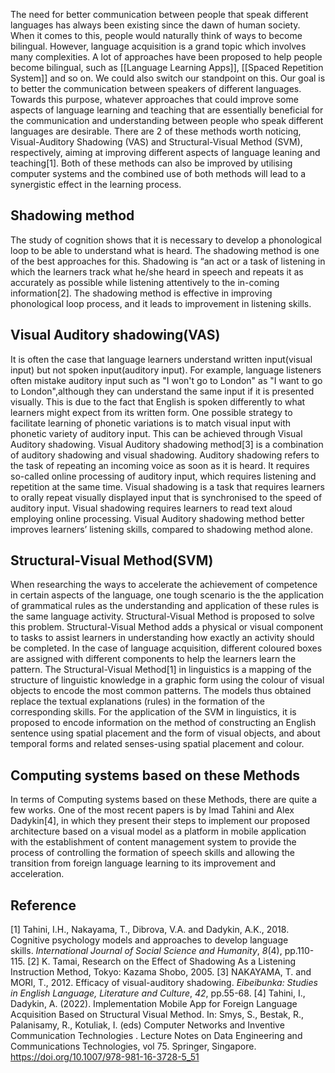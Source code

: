 The need for better communication between people that speak different languages has always been existing since the dawn of human society. When it comes to this, people would naturally think of ways to become bilingual. However, language acquisition is a grand topic which involves many complexities. A lot of approaches have been proposed to help people become bilingual, such as [[Language Learning Apps]], [[Spaced Repetition System]] and so on. We could also switch our standpoint on this. Our goal is to better the communication between speakers of different languages. Towards this purpose, whatever approaches that could improve some aspects of language learning and teaching that are essentially beneficial for the communication and understanding between people who speak different languages are desirable. There are 2 of these methods worth noticing, Visual-Auditory Shadowing (VAS) and Structural-Visual Method (SVM), respectively, aiming at improving different aspects of language leaning and teaching[1]. Both of these methods can also be improved by utilising computer systems and the combined use of both methods will lead to a synergistic effect in the learning process.
## Shadowing method
The study of cognition shows that it is necessary to develop a phonological loop to be able to understand what is heard. The shadowing method is one of the best approaches for this. Shadowing is “an act or a task of listening in which the learners track what he/she heard in speech and repeats it as accurately as possible while listening attentively to the in-coming information[2]. The shadowing method is effective in improving phonological loop process, and it leads to improvement in listening skills.
## Visual Auditory shadowing(VAS)
It is often the case that language learners understand written input(visual input) but not spoken input(auditory input). For example, language listeners often mistake auditory input such as "I won't go to London" as "I want to go to London",although they can understand the same input if it is presented visually. This is due to the fact that English is spoken differently to what learners might expect from its written form. One possible strategy to facilitate learning of phonetic variations is to match visual input with phonetic variety of auditory input. This can be achieved through Visual Auditory shadowing.
Visual Auditory shadowing method[3] is a combination of auditory shadowing and visual shadowing. Auditory shadowing refers to the task of repeating an incoming voice as soon as it is heard. It requires so-called online processing of auditory input, which requires listening and repetition at the same time. Visual shadowing is a task that requires learners to orally repeat visually displayed input that is synchronised to the speed of auditory input. Visual shadowing requires learners to read text aloud employing online processing. Visual Auditory shadowing method better improves learners’ listening skills, compared to shadowing method alone.
## Structural-Visual Method(SVM)
When researching the ways to accelerate the achievement of competence in certain aspects of the language, one tough scenario is the the application of grammatical rules as the understanding and application of these rules is the same language activity. Structural-Visual Method is proposed to solve this problem. Structural-Visual Method adds a physical or visual component to tasks to assist learners in understanding how exactly an activity should be completed. In the case of language acquisition, different coloured boxes are assigned with different components to help the learners learn the pattern.
The Structural-Visual Method[1] in linguistics is a mapping of the structure of linguistic knowledge in a graphic form using the colour of visual objects to encode the most common patterns. The models thus obtained replace the textual explanations (rules) in the formation of the corresponding skills.
For the application of the SVM in linguistics, it is proposed to encode information on the method of constructing an English sentence using spatial placement and the form of visual objects, and about temporal forms and related senses-using spatial placement and colour.
## Computing systems based on these Methods
In terms of Computing systems based on these Methods, there are quite a few works. One of the most recent papers is by Imad Tahini and Alex Dadykin[4], in which they present their steps to implement our proposed architecture based on a visual model as a platform in mobile application with the establishment of content management system to provide the process of controlling the formation of speech skills and allowing the transition from foreign language learning to its improvement and acceleration.
## Reference
[1] Tahini, I.H., Nakayama, T., Dibrova, V.A. and Dadykin, А.K., 2018. Cognitive psychology models and approaches to develop language skills. _International Journal of Social Science and Humanity_, _8_(4), pp.110-115.
[2] K. Tamai, Research on the Effect of Shadowing As a Listening Instruction Method, Tokyo: Kazama Shobo, 2005.
[3] NAKAYAMA, T. and MORI, T., 2012. Efficacy of visual-auditory shadowing. _Eibeibunka: Studies in English Language, Literature and Culture_, _42_, pp.55-68.
[4] Tahini, I., Dadykin, A. (2022). Implementation Mobile App for Foreign Language Acquisition Based on Structural Visual Method. In: Smys, S., Bestak, R., Palanisamy, R., Kotuliak, I. (eds) Computer Networks and Inventive Communication Technologies . Lecture Notes on Data Engineering and Communications Technologies, vol 75. Springer, Singapore. https://doi.org/10.1007/978-981-16-3728-5_51